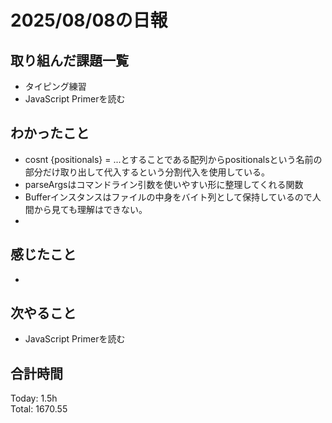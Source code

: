 # 2025/08/08の日報
## 取り組んだ課題一覧
* タイピング練習
* JavaScript Primerを読む
## わかったこと 
* cosnt {positionals} = ...とすることである配列からpositionalsという名前の部分だけ取り出して代入するという分割代入を使用している。
* parseArgsはコマンドライン引数を使いやすい形に整理してくれる関数
* Bufferインスタンスはファイルの中身をバイト列として保持しているので人間から見ても理解はできない。
* 
## 感じたこと
* 
## 次やること
* JavaScript Primerを読む
##  合計時間 
Today: 1.5h<br>
Total: 1670.55
